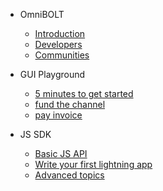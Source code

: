 - OmniBOLT 
    - [Introduction](README.md) 
    - [Developers](OBD-README.md) 
    - [Communities](communities.md)

- GUI Playground
    - [5 minutes to get started](GUI-tool.md) 
    - [fund the channel](gui-fund-channel.md)
    - [pay invoice](gui-pay-invoice.md)

- JS SDK
    - [Basic JS API](js-sdk.md) 
    - [Write your first lightning app](js-sdk-5mins.md) 
    - [Advanced topics](advanced.md) 
